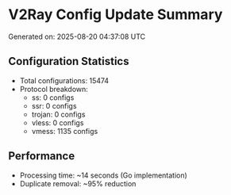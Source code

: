 # V2Ray Config Update Summary
Generated on: 2025-08-20 04:37:08 UTC

## Configuration Statistics
- Total configurations: 15474
- Protocol breakdown:
  - ss: 0 configs
  - ssr: 0 configs
  - trojan: 0 configs
  - vless: 0 configs
  - vmess: 1135 configs

## Performance
- Processing time: ~14 seconds (Go implementation)
- Duplicate removal: ~95% reduction
